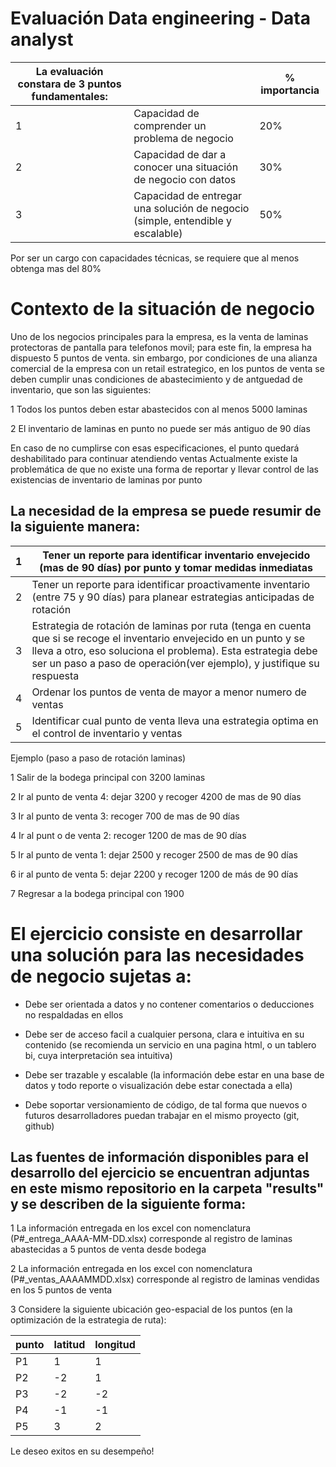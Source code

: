 # Evaluación Data engineering - Data analyst


| La evaluación constara de 3 puntos fundamentales: |                                                                                | % importancia |
|---------------------------------------------------|--------------------------------------------------------------------------------|---------------|
| 1                                                 | Capacidad de comprender un problema de negocio                                 | 20%           |
| 2                                                 | Capacidad de dar a conocer una situación de negocio con datos                  | 30%           |
| 3                                                 | Capacidad de entregar una solución de negocio (simple, entendible y escalable) | 50%           |


Por ser un cargo con capacidades técnicas, se requiere que al menos obtenga mas del 80%

# Contexto de la situación de negocio

Uno de los negocios principales para la empresa, es la venta de laminas protectoras de pantalla para telefonos movil; para este fin, la empresa ha dispuesto 5 puntos de venta. sin embargo, por condiciones de una alianza comercial de la empresa con un retail estrategico, en los puntos de venta se deben cumplir unas condiciones de abastecimiento y de antguedad de inventario, que son las siguientes:

1	Todos los puntos deben estar abastecidos con al menos 5000 laminas

2	El inventario de laminas en punto no puede ser más antiguo de 90 días

En caso de no cumplirse con esas especificaciones, el punto quedará deshabilitado para continuar atendiendo ventas
Actualmente existe la problemática de que no existe una forma de reportar y llevar control de las existencias de inventario de laminas por punto


## La necesidad de la empresa se puede resumir de la siguiente manera:


| 1 | Tener un reporte para identificar inventario envejecido (mas de 90 días) por punto y tomar medidas inmediatas                                                                                                                                                 |
|---|---------------------------------------------------------------------------------------------------------------------------------------------------------------------------------------------------------------------------------------------------------------|
| 2 | Tener un reporte para identificar proactivamente inventario (entre 75 y 90 días) para planear estrategias anticipadas de rotación                                                                                                                             |
| 3 | Estrategia de rotación de laminas por ruta (tenga en cuenta que si se recoge el inventario envejecido en un punto y se lleva a otro, eso soluciona el problema). Esta estrategia debe ser un paso a paso de operación(ver ejemplo), y justifique su respuesta |
| 4 | Ordenar los puntos de venta de mayor a menor numero de ventas                                                                                                                                                                                                 |
| 5 | Identificar cual punto de venta lleva una estrategia optima en el control de inventario y ventas                                                                                                                                                              |


Ejemplo (paso a paso de rotación laminas)

1	Salir de la bodega principal con 3200 laminas

2	Ir al punto de venta 4: dejar 3200 y recoger 4200 de mas de 90 días

3	Ir al punto de venta 3: recoger 700 de mas de 90 días

4	Ir al punt o de venta 2: recoger 1200 de mas de 90 días

5	Ir al punto de venta 1: dejar 2500 y recoger 2500 de mas de 90 días

6	ir al punto de venta 5: dejar 2200 y recoger 1200 de más de 90 días

7	Regresar a la bodega principal con 1900


# El ejercicio consiste en desarrollar una solución para las necesidades de negocio sujetas a:

*	Debe ser orientada a datos y no contener comentarios o deducciones no respaldadas en ellos

*	Debe ser de acceso facil a cualquier persona, clara e intuitiva en su contenido (se recomienda un servicio en una pagina html, o un tablero bi, cuya interpretación sea intuitiva)

*	Debe ser trazable y escalable (la información debe estar en una base de datos y todo reporte o visualización debe estar conectada a ella)

*	Debe soportar versionamiento de código, de tal forma que nuevos o futuros desarrolladores puedan trabajar en el mismo proyecto (git, github)

## Las fuentes de información disponibles para el desarrollo del ejercicio se encuentran adjuntas en este mismo repositorio en la carpeta "results" y se describen de la siguiente forma:

1	La información entregada en los excel con nomenclatura (P#_entrega_AAAA-MM-DD.xlsx) corresponde al registro de laminas abastecidas a 5 puntos de venta desde bodega

2	La información entregada en los excel con nomenclatura (P#_ventas_AAAAMMDD.xlsx) corresponde al registro de laminas vendidas en los 5 puntos de venta

3	Considere la siguiente ubicación geo-espacial de los puntos (en la optimización de la estrategia de ruta):

| punto | latitud | longitud |
|-------|---------|----------|
| P1    | 1       | 1        |
| P2    | -2      | 1        |
| P3    | -2      | -2       |
| P4    | -1      | -1       |
| P5    | 3       | 2        |

Le deseo exitos en su desempeño!


